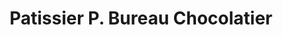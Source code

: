 ---
title: "Patissier P. Bureau Chocolatier"
url: /saint-etienne/patissier-p-bureau-chocolatier/
shop: Schokolade
---